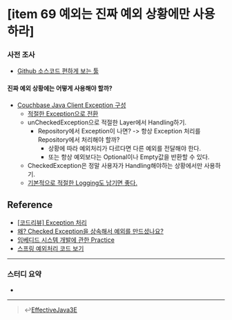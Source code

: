 # [item 69 예외는 진짜 예외 상황에만 사용하라]
### 사전 조사
- [Github 소스코드 편하게 보는 툴](https://chrome.google.com/webstore/detail/octotree/bkhaagjahfmjljalopjnoealnfndnagc/support?hl=ko)

#### 진짜 예외 상황에는 어떻게 사용해야 할까?
- [Couchbase Java Client Exception 구성](https://github.com/couchbase/couchbase-java-client/tree/master/src/main/java/com/couchbase/client/java/error)
    - [적절한 Exception으로 전환](https://github.com/couchbase/couchbase-java-client/blob/5ce08b09ec1c67b02f48e6de5e3c9f8575675969/src/main/java/com/couchbase/client/java/transcoder/LegacyTranscoder.java#L241)
    - unCheckedException으로 적절한 Layer에서 Handling하기.
        - Repository에서 Exception이 나면? -> 항상 Exception 처리를 Repository에서 처리해야 할까?
            - 상황에 따라 예외처리가 다르다면 다른 예외를 전달해야 한다.
            - 또는 항상 예외보다는 Optional이나 Empty값을 반환할 수 있다.
    - CheckedException은 정말 사용자가 Handling해야하는 상황에서만 사용하기.
    - [기본적으로 적절한 Logging도 남기면 좋다.](https://github.com/couchbase/couchbase-java-client/blob/5ce08b09ec1c67b02f48e6de5e3c9f8575675969/src/main/java/com/couchbase/client/java/transcoder/LegacyTranscoder.java#L255)

## Reference
- [[코드리뷰] Exception 처리](https://www.slipp.net/questions/350)
- [왜?  Checked Exception을 상속해서 예외를 만드셨나요?](https://www.slipp.net/questions/259)
- [임베디드 시스템 개발에 관한 Practice](https://hl1itj.tistory.com/77)
- [스프링 예외처리 코드 보기](https://github.com/spring-projects/spring-framework/search?q=catch&unscoped_q=catch)

---

### 스터디 요약
-
---

> :leftwards_arrow_with_hook:[EffectiveJava3E](/EffectiveJava3E/README.md)

